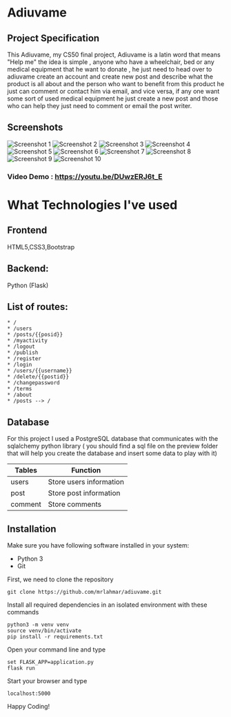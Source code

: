 # Adiuvame

## Project Specification

This Adiuvame, my CS50 final project, Adiuvame is a latin word that means "Help me" the idea is simple , anyone who have a wheelchair, bed or any medical equipment that he want to donate , he just need to head over to adiuvame create an account and create new post and describe what the product is all about and the person who want to benefit from this product he just can comment or contact him via email, and vice versa, if any one want some sort of used medical equipment he just create a new post and those who can help they just need to comment or email the post writer.

## Screenshots

![Screenshot 1](preview/home.png)
![Screenshot 2](preview/register.png)
![Screenshot 3](preview/login.png)
![Screenshot 4](preview/home2.png)
![Screenshot 5](preview/about.png)
![Screenshot 6](preview/users.png)
![Screenshot 7](preview/publish.png)
![Screenshot 8](preview/post9.png)
![Screenshot 9](preview/myactivity.png)
![Screenshot 10](preview/changepassword.png)

### Video Demo : https://youtu.be/DUwzERJ6t_E

# What Technologies I've used

## Frontend

HTML5,CSS3,Bootstrap

## Backend:

Python (Flask)

## List of routes:
```
* /
* /users
* /posts/{{posid}}
* /myactivity
* /logout
* /publish
* /register
* /login
* /users/{{username}}
* /delete/{{postid}}
* /changepassword
* /terms
* /about
* /posts --> /
```

## Database

For this project I used a PostgreSQL database that communicates with the sqlalchemy python library
( you should find a sql file on the preview folder that will help you create the database and insert some data to play with it)

| Tables  | Function                |
|---------|-------------------------|
| users   | Store users information |
| post    | Store post information  |
| comment | Store comments          |

## Installation

Make sure you have following software installed in your system:

* Python 3
* Git

First, we need to clone the repository
```
git clone https://github.com/mrlahmar/adiuvame.git
```

Install all required dependencies in an isolated environment with these commands

```
python3 -m venv venv
source venv/bin/activate
pip install -r requirements.txt
```

Open your command line and type

```
set FLASK_APP=application.py
flask run
```

Start your browser and type

```
localhost:5000
```

Happy Coding!

